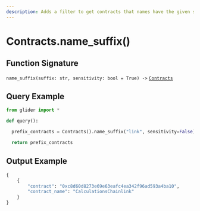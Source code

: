 ```yaml
---
description: Adds a filter to get contracts that names have the given suffix.
---
```


# Contracts.name\_suffix()

## Function Signature

`name_suffix(suffix: str, sensitivity: bool = True) ->` [`Contracts`](./)

## Query Example

```python
from glider import *

def query():

  prefix_contracts = Contracts().name_suffix("link", sensitivity=False).exec(1)

  return prefix_contracts
```

## Output Example

```python
{
    {
        "contract": "0xc8d60d8273e69e63eafc4ea342f96ad593a4ba10",
        "contract_name": "CalculationsChainlink"
    }
}
```
